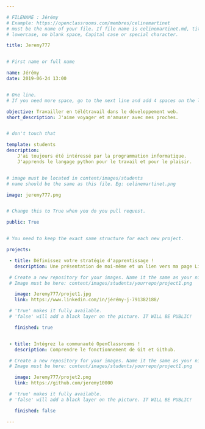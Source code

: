 ```yaml
---

# FILENAME : Jérémy
# Example: https://openclassrooms.com/membres/celinemartinet
# must be the name of your file. If file name is celinemartinet.md, title is celinemartinet.
# lowercase, no blank space, Capital case or special character.

title: Jeremy777


# First name or full name

name: Jérémy
date: 2019-06-24 13:00


# One line.
# If you need more space, go to the next line and add 4 spaces on the left, as in 'description'.

objective: Travailler en télétravail dans le développement web.
short_description: J'aime voyager et m'amuser avec mes proches.


# don't touch that

template: students
description:
    J'ai toujours été intéressé par la programmation informatique.
    J'apprends le langage python pour le travail et pour le plaisir.


# image must be located in content/images/students
# name should be the same as this file. Eg: celinemartinet.png

image: jeremy777.png


# Change this to True when you do you pull request.

public: True


# You need to keep the exact same structure for each new project.

projects:

 - title: Définissez votre stratégie d'apprentissage !
   description: Une présentation de moi-même et un lien vers ma page LinkedIn.

 # Create a new repository for your images. Name it the same as your nickname and profile picture.
 # Image must be here: content/images/students/yourrepo/project1.png

   image: Jeremy777/projet1.jpg
   link: https://www.linkedin.com/in/jérémy-j-791382188/

 # 'true' makes it fully available.
 # 'false' will add a black layer on the picture. IT WILL BE PUBLIC!

   finished: true


 - title: Intégrez la communauté OpenClassrooms !
   description: Comprendre le fonctionnement de Git et Github.

 # Create a new repository for your images. Name it the same as your nickname and profile picture.
 # Image must be here: content/images/students/yourrepo/project1.png

   image: Jeremy777/projet2.png
   link: https://github.com/jeremy10000

 # 'true' makes it fully available.
 # 'false' will add a black layer on the picture. IT WILL BE PUBLIC!

   finished: false

---
```

